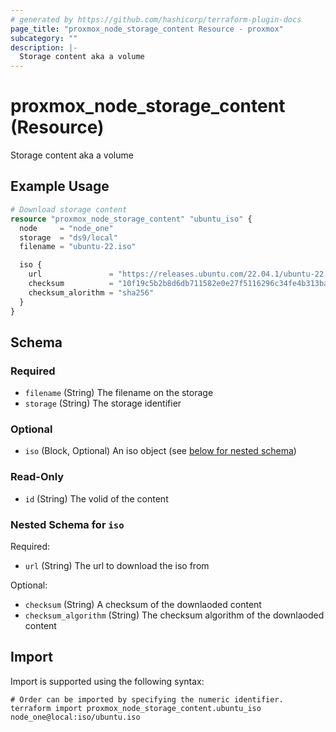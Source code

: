 ```yaml
---
# generated by https://github.com/hashicorp/terraform-plugin-docs
page_title: "proxmox_node_storage_content Resource - proxmox"
subcategory: ""
description: |-
  Storage content aka a volume
---
```


# proxmox_node_storage_content (Resource)

Storage content aka a volume

## Example Usage

```terraform
# Download storage content
resource "proxmox_node_storage_content" "ubuntu_iso" {
  node     = "node_one"
  storage  = "ds9/local"
  filename = "ubuntu-22.iso"

  iso {
    url               = "https://releases.ubuntu.com/22.04.1/ubuntu-22.04.1-live-server-amd64.iso"
    checksum          = "10f19c5b2b8d6db711582e0e27f5116296c34fe4b313ba45f9b201a5007056cb"
    checksum_alorithm = "sha256"
  }
}
```

<!-- schema generated by tfplugindocs -->
## Schema

### Required

- `filename` (String) The filename on the storage
- `storage` (String) The storage identifier

### Optional

- `iso` (Block, Optional) An iso object (see [below for nested schema](#nestedblock--iso))

### Read-Only

- `id` (String) The volid of the content

<a id="nestedblock--iso"></a>
### Nested Schema for `iso`

Required:

- `url` (String) The url to download the iso from

Optional:

- `checksum` (String) A checksum of the downlaoded content
- `checksum_algorithm` (String) The checksum algorithm of the downlaoded content

## Import

Import is supported using the following syntax:

```shell
# Order can be imported by specifying the numeric identifier.
terraform import proxmox_node_storage_content.ubuntu_iso node_one@local:iso/ubuntu.iso
```
